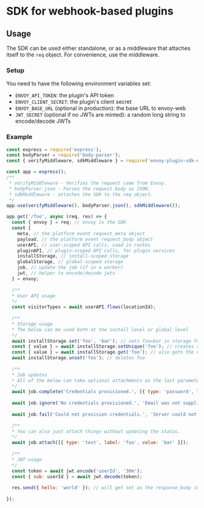 # SDK for webhook-based plugins

## Usage
The SDK can be used either standalone, or as a middleware that attaches itself to the `req` object. For convenience, use the middleware.

### Setup
You need to have the following environment variables set:
- `ENVOY_API_TOKEN`: the plugin's API token
- `ENVOY_CLIENT_SECRET`: the plugin's client secret
- `ENVOY_BASE_URL` (optional in production): the base URL to envoy-web
- `JWT_SECRET` (optional if no JWTs are minted): a random long string to encode/decode JWTs 

### Example
```js
const express = require('express');
const bodyParser = require('body-parser');
const { verifyMiddleware, sdkMiddleware } = require('envoy-plugin-sdk-nodejs');

const app = express();
/**
 * verifyMiddleware - Verifies the request came from Envoy.
 * bodyParser.json - Parses the request body as JSON.
 * sdkMiddleware - attaches the SDK to the req object.
 */
app.use(verifyMiddleware(), bodyParser.json(), sdkMiddleware());

app.get('/foo', async (req, res) => {
  const { envoy } = req; // envoy is the SDK
  const {
    meta, // the platform event request_meta object
    payload, // the platform event request_body object
    userAPI, // user-scoped API calls, used in routes 
    pluginAPI, // plugin-scoped API calls, for plugin services
    installStorage, // install-scoped storage
    globalStorage, // global-scoped storage
    job, // update the job (if in a worker)
    jwt, // helper to encode/decode jwts
  } = envoy;
  
  /**
  * User API usage
  */
  const visitorTypes = await userAPI.flows(locationId);
  
  /**
  * Storage usage
  * The below can be used both at the install level or global level
  */
  await installStorage.set('foo', 'bar'); // sets foo=bar in storage for this install
  const { value } = await installStorage.setUnique('foo'); // creates a unique value for foo and returns it
  const { value } = await installStorage.get('foo'); // also gets the current value of foo
  await installStorage.unset('foo'); // deletes foo
  
  /**
  * Job updates
  * All of the below can take optional attachments as the last parameter.
  */
  await job.complete('Credentials provisioned.', [{ type: 'password', label: 'password', value: 'password' }]);
  
  await job.ignore('No credentials provisioned.', 'Email was not supplied.');
 
  await job.fail('Could not provision credentials.', 'Server could not be reached.');
  
  /**
  * You can also just attach things without updating the status. 
  */
  await job.attach([{ type: 'text', label: 'foo', value: 'bar' }]);
  
  /**
  * JWT usage 
  */
  const token = await jwt.encode('userId', '30m');
  const { sub: userId } = await jwt.decode(token);
  
  res.send({ hello: 'world' }); // will get set as the response_body in the platform event.
  
});
```
